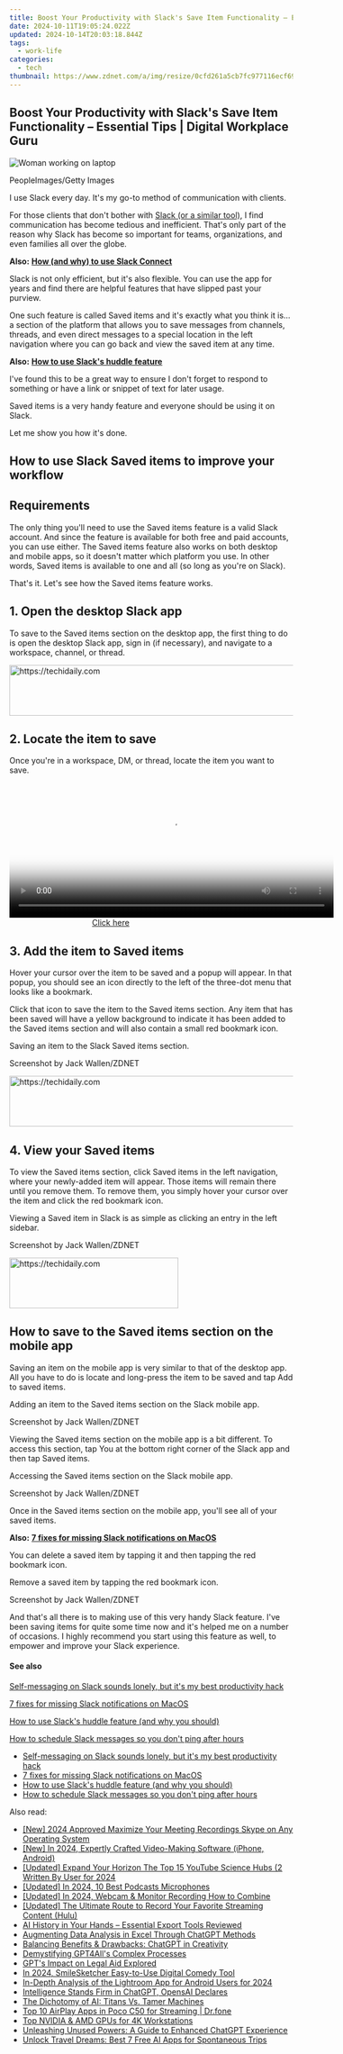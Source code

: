 ```yaml
---
title: Boost Your Productivity with Slack's Save Item Functionality – Essential Tips | Digital Workplace Guru
date: 2024-10-11T19:05:24.022Z
updated: 2024-10-14T20:03:18.844Z
tags:
  - work-life
categories:
  - tech
thumbnail: https://www.zdnet.com/a/img/resize/0cfd261a5cb7fc977116ecf69f997bc479f87506/2023/02/21/e41959d2-957d-4630-8c23-8f6ddcb9f665/gettyimages-1369988908-2.jpg?width=278&height=156&fit=crop&auto=webp
---
```


## Boost Your Productivity with Slack's Save Item Functionality – Essential Tips | Digital Workplace Guru

![Woman working on laptop](https://www.zdnet.com/a/img/resize/375773a6cc848ce720bf442af515a18449ca734b/2023/02/21/e41959d2-957d-4630-8c23-8f6ddcb9f665/gettyimages-1369988908-2.jpg?auto=webp&width=1280)

PeopleImages/Getty Images

I use Slack every day. It's my go-to method of communication with clients. 

For those clients that don't bother with [Slack (or a similar tool)](https://www.zdnet.com/article/best-collaboration-app/), I find communication has become tedious and inefficient. That's only part of the reason why Slack has become so important for teams, organizations, and even families all over the globe.

**Also:** [**How (and why) to use Slack Connect**](https://www.zdnet.com/article/what-is-slack-connect-and-how-do-you-use-it/) 

Slack is not only efficient, but it's also flexible. You can use the app for years and find there are helpful features that have slipped past your purview. 

One such feature is called Saved items and it's exactly what you think it is… a section of the platform that allows you to save messages from channels, threads, and even direct messages to a special location in the left navigation where you can go back and view the saved item at any time. 

**Also:** [**How to use Slack's huddle feature**](https://www.zdnet.com/home-and-office/work-life/how-to-use-slacks-huddle-feature-and-why-you-should/)

I've found this to be a great way to ensure I don't forget to respond to something or have a link or snippet of text for later usage. 

Saved items is a very handy feature and everyone should be using it on Slack.

Let me show you how it's done.

## How to use Slack Saved items to improve your workflow

## Requirements

The only thing you'll need to use the Saved items feature is a valid Slack account. And since the feature is available for both free and paid accounts, you can use either. The Saved items feature also works on both desktop and mobile apps, so it doesn't matter which platform you use. In other words, Saved items is available to one and all (so long as you're on Slack). 

That's it. Let's see how the Saved items feature works.

## 1\. Open the desktop Slack app

To save to the Saved items section on the desktop app, the first thing to do is open the desktop Slack app, sign in (if necessary), and navigate to a workspace, channel, or thread.

<!-- affiliate ads begin -->
<a href="https://ephamedtechinc.pxf.io/c/5597632/2137211/26400" target="_top" id="2137211">
  <img src="//a.impactradius-go.com/display-ad/26400-2137211" border="0" alt="https://techidaily.com" width="728" height="90"/>
</a>
<img height="0" width="0" src="https://ephamedtechinc.pxf.io/i/5597632/2137211/26400" style="position:absolute;visibility:hidden;" border="0" />
<!-- affiliate ads end -->

## 2\. Locate the item to save

Once you're in a workspace, DM, or thread, locate the item you want to save.

<!-- affiliate ads begin -->
<span id="1982499">
					<video width="576" height="240" style="cursor:pointer"
           poster="//a.impactradius-go.com/display-clicktoplayimage/1982499.png"
           onclick="if(!this.playClicked){this.play();this.setAttribute('controls',true);this.playClicked=true;}">
	   <source src="//a.impactradius-go.com/display-ad/22993-1982499">
	   <img src="//a.impactradius-go.com/display-clicktoplayimage/1982499.png" style="border: none; height: 100%; width: 100%; object-fit: contain">
	</video>
	<div style="width:360px;text-align:center"><a href="javascript:window.open(decodeURIComponent('https%3A%2F%2Fhomestyler.sjv.io%2Fc%2F5597632%2F1982499%2F22993'), '_blank');void(0);">Click here</a></div>
</span>
<img height="0" width="0" src="https://imp.pxf.io/i/5597632/1982499/22993" style="position:absolute;visibility:hidden;" border="0" />
<!-- affiliate ads end -->

## 3\. Add the item to Saved items

Hover your cursor over the item to be saved and a popup will appear. In that popup, you should see an icon directly to the left of the three-dot menu that looks like a bookmark. 

Click that icon to save the item to the Saved items section. Any item that has been saved will have a yellow background to indicate it has been added to the Saved items section and will also contain a small red bookmark icon.

Saving an item to the Slack Saved items section.

Screenshot by Jack Wallen/ZDNET

<!-- affiliate ads begin -->
<a href="https://appsumo.8odi.net/c/5597632/2082526/7443" target="_top" id="2082526">
  <img src="//a.impactradius-go.com/display-ad/7443-2082526" border="0" alt="https://techidaily.com" width="728" height="90"/>
</a>
<img height="0" width="0" src="https://appsumo.8odi.net/i/5597632/2082526/7443" style="position:absolute;visibility:hidden;" border="0" />
<!-- affiliate ads end -->

## 4\. View your Saved items

To view the Saved items section, click Saved items in the left navigation, where your newly-added item will appear. Those items will remain there until you remove them. To remove them, you simply hover your cursor over the item and click the red bookmark icon.

Viewing a Saved item in Slack is as simple as clicking an entry in the left sidebar.

Screenshot by Jack Wallen/ZDNET

<!-- affiliate ads begin -->
<a href="https://aligracehair.sjv.io/c/5597632/1938677/19272" target="_top" id="1938677">
  <img src="//a.impactradius-go.com/display-ad/19272-1938677" border="0" alt="https://techidaily.com" width="300" height="90"/>
</a>
<img height="0" width="0" src="https://aligracehair.sjv.io/i/5597632/1938677/19272" style="position:absolute;visibility:hidden;" border="0" />
<!-- affiliate ads end -->

## How to save to the Saved items section on the mobile app

Saving an item on the mobile app is very similar to that of the desktop app. All you have to do is locate and long-press the item to be saved and tap Add to saved items.

Adding an item to the Saved items section on the Slack mobile app.

Screenshot by Jack Wallen/ZDNET

Viewing the Saved items section on the mobile app is a bit different. To access this section, tap You at the bottom right corner of the Slack app and then tap Saved items.

Accessing the Saved items section on the Slack mobile app.

Screenshot by Jack Wallen/ZDNET

Once in the Saved items section on the mobile app, you'll see all of your saved items. 

**Also:** [**7 fixes for missing Slack notifications on MacOS**](https://www.zdnet.com/article/7-fixes-for-missing-slack-notifications-on-macos/)

You can delete a saved item by tapping it and then tapping the red bookmark icon.

Remove a saved item by tapping the red bookmark icon.

Screenshot by Jack Wallen/ZDNET

And that's all there is to making use of this very handy Slack feature. I've been saving items for quite some time now and it's helped me on a number of occasions. I highly recommend you start using this feature as well, to empower and improve your Slack experience.

#### See also

[Self-messaging on Slack sounds lonely, but it's my best productivity hack](https://www.zdnet.com/article/self-messaging-on-slack-sounds-lonely-but-its-my-best-productivity-hack/ "Self-messaging on Slack sounds lonely, but it's my best productivity hack")

[7 fixes for missing Slack notifications on MacOS](https://www.zdnet.com/article/7-fixes-for-missing-slack-notifications-on-macos/ "7 fixes for missing Slack notifications on MacOS")

[How to use Slack's huddle feature (and why you should)](https://www.zdnet.com/article/how-to-use-slacks-huddle-feature-and-why-you-should/ "How to use Slack's huddle feature (and why you should)")

[How to schedule Slack messages so you don't ping after hours](https://www.zdnet.com/article/how-to-schedule-slack-messages-and-why-you-might-want-to/ "How to schedule Slack messages so you don't ping after hours")

* [Self-messaging on Slack sounds lonely, but it's my best productivity hack](https://www.zdnet.com/article/self-messaging-on-slack-sounds-lonely-but-its-my-best-productivity-hack/ "Self-messaging on Slack sounds lonely, but it's my best productivity hack")
* [7 fixes for missing Slack notifications on MacOS](https://www.zdnet.com/article/7-fixes-for-missing-slack-notifications-on-macos/ "7 fixes for missing Slack notifications on MacOS")
* [How to use Slack's huddle feature (and why you should)](https://www.zdnet.com/article/how-to-use-slacks-huddle-feature-and-why-you-should/ "How to use Slack's huddle feature (and why you should)")
* [How to schedule Slack messages so you don't ping after hours](https://www.zdnet.com/article/how-to-schedule-slack-messages-and-why-you-might-want-to/ "How to schedule Slack messages so you don't ping after hours")

<ins class="adsbygoogle"
     style="display:block"
     data-ad-format="autorelaxed"
     data-ad-client="ca-pub-7571918770474297"
     data-ad-slot="1223367746"></ins>

<ins class="adsbygoogle"
     style="display:block"
     data-ad-client="ca-pub-7571918770474297"
     data-ad-slot="8358498916"
     data-ad-format="auto"
     data-full-width-responsive="true"></ins>

<span class="atpl-alsoreadstyle">Also read:</span>
<div><ul>
<li><a href="https://screen-recording.techidaily.com/new-2024-approved-maximize-your-meeting-recordings-skype-on-any-operating-system/"><u>[New] 2024 Approved Maximize Your Meeting Recordings Skype on Any Operating System</u></a></li>
<li><a href="https://facebook-video-share.techidaily.com/new-in-2024-expertly-crafted-video-making-software-iphone-android/"><u>[New] In 2024, Expertly Crafted Video-Making Software (iPhone, Android)</u></a></li>
<li><a href="https://facebook-record-videos.techidaily.com/updated-expand-your-horizon-the-top-15-youtube-science-hubs-2-written-by-user-for-2024/"><u>[Updated] Expand Your Horizon The Top 15 YouTube Science Hubs (2 Written By User for 2024</u></a></li>
<li><a href="https://fox-direct.techidaily.com/updated-in-2024-10-best-podcasts-microphones/"><u>[Updated] In 2024, 10 Best Podcasts Microphones</u></a></li>
<li><a href="https://desktop-recording.techidaily.com/updated-in-2024-webcam-and-monitor-recording-how-to-combine/"><u>[Updated] In 2024, Webcam & Monitor Recording How to Combine</u></a></li>
<li><a href="https://screen-mirroring-recording.techidaily.com/updated-the-ultimate-route-to-record-your-favorite-streaming-content-hulu/"><u>[Updated] The Ultimate Route to Record Your Favorite Streaming Content (Hulu)</u></a></li>
<li><a href="https://tech-savvy.techidaily.com/ai-history-in-your-hands-essential-export-tools-reviewed/"><u>AI History in Your Hands – Essential Export Tools Reviewed</u></a></li>
<li><a href="https://tech-savvy.techidaily.com/augmenting-data-analysis-in-excel-through-chatgpt-methods/"><u>Augmenting Data Analysis in Excel Through ChatGPT Methods</u></a></li>
<li><a href="https://tech-savvy.techidaily.com/balancing-benefits-and-drawbacks-chatgpt-in-creativity/"><u>Balancing Benefits & Drawbacks: ChatGPT in Creativity</u></a></li>
<li><a href="https://tech-savvy.techidaily.com/demystifying-gpt4alls-complex-processes/"><u>Demystifying GPT4All's Complex Processes</u></a></li>
<li><a href="https://tech-savvy.techidaily.com/gpts-impact-on-legal-aid-explored/"><u>GPT's Impact on Legal Aid Explored</u></a></li>
<li><a href="https://vp-tips.techidaily.com/in-2024-smilesketcher-easy-to-use-digital-comedy-tool/"><u>In 2024, SmileSketcher Easy-to-Use Digital Comedy Tool</u></a></li>
<li><a href="https://some-techniques.techidaily.com/in-depth-analysis-of-the-lightroom-app-for-android-users-for-2024/"><u>In-Depth Analysis of the Lightroom App for Android Users for 2024</u></a></li>
<li><a href="https://tech-savvy.techidaily.com/intelligence-stands-firm-in-chatgpt-opensai-declares/"><u>Intelligence Stands Firm in ChatGPT, OpensAI Declares</u></a></li>
<li><a href="https://tech-savvy.techidaily.com/the-dichotomy-of-ai-titans-vs-tamer-machines/"><u>The Dichotomy of AI: Titans Vs. Tamer Machines</u></a></li>
<li><a href="https://screen-mirror.techidaily.com/top-10-airplay-apps-in-poco-c50-for-streaming-drfone-by-drfone-android/"><u>Top 10 AirPlay Apps in Poco C50 for Streaming | Dr.fone</u></a></li>
<li><a href="https://extra-tips.techidaily.com/top-nvidia-and-amd-gpus-for-4k-workstations/"><u>Top NVIDIA & AMD GPUs for 4K Workstations</u></a></li>
<li><a href="https://tech-savvy.techidaily.com/unleashing-unused-powers-a-guide-to-enhanced-chatgpt-experience/"><u>Unleashing Unused Powers: A Guide to Enhanced ChatGPT Experience</u></a></li>
<li><a href="https://tech-savvy.techidaily.com/unlock-travel-dreams-best-7-free-ai-apps-for-spontaneous-trips/"><u>Unlock Travel Dreams: Best 7 Free AI Apps for Spontaneous Trips</u></a></li>
</ul></div>


